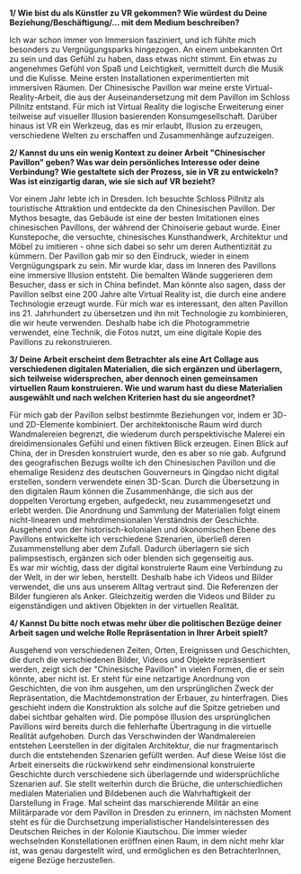 **1/ Wie bist du als Künstler zu VR gekommen? Wie würdest du Deine Beziehung/Beschäftigung/... mit dem Medium beschreiben?**

Ich war schon immer von Immersion fasziniert, und ich fühlte mich besonders zu Vergnügungsparks hingezogen. An einem unbekannten Ort zu sein und das Gefühl zu haben, dass etwas nicht stimmt. Ein etwas zu angenehmes Gefühl von Spaß und Leichtigkeit, vermittelt durch die Musik und die Kulisse. Meine ersten Installationen experimentierten mit immersiven Räumen. Der Chinesische Pavillon war meine erste Virtual-Reality-Arbeit, die aus der Auseinandersetzung mit dem Pavillon im Schloss Pillnitz entstand. Für mich ist Virtual Reality die logische Erweiterung einer teilweise auf visueller Illusion basierenden Konsumgesellschaft. Darüber hinaus ist VR ein Werkzeug, das es mir erlaubt, Illusion zu erzeugen, verschiedene Welten zu erschaffen und Zusammenhänge aufzuzeigen.

**2/ Kannst du uns ein wenig Kontext zu deiner Arbeit "Chinesischer Pavillon" geben? Was war dein persönliches Interesse oder deine Verbindung? Wie gestaltete sich der Prozess, sie in VR zu entwickeln? Was ist einzigartig daran, wie sie sich auf VR bezieht?**

Vor einem Jahr lebte ich in Dresden. Ich besuchte Schloss Pillnitz als touristische Attraktion und entdeckte da den Chinesischen Pavillon. Der Mythos besagte, das Gebäude ist eine der besten Imitationen eines chinesischen Pavillons, der während der Chinoiserie gebaut wurde. Einer Kunstepoche, die versuchte, chinesisches Kunsthandwerk, Architektur und Möbel zu imitieren - ohne sich dabei so sehr um deren Authentizität zu kümmern. Der Pavillon gab mir so den Eindruck, wieder in einem Vergnügungspark zu sein. Mir wurde klar, dass im Inneren des Pavillons eine immersive Illusion entsteht. Die bemalten Wände suggerieren dem Besucher, dass er sich in China befindet. Man könnte also sagen, dass der Pavillon selbst eine 200 Jahre alte Virtual Reality ist, die durch eine andere Technologie erzeugt wurde. Für mich war es interessant, den alten Pavillon ins 21. Jahrhundert zu übersetzen und ihn mit Technologie zu kombinieren, die wir heute verwenden. Deshalb habe ich die Photogrammetrie verwendet, eine Technik, die Fotos nutzt, um eine digitale Kopie des Pavillons zu rekonstruieren.

**3/ Deine Arbeit erscheint dem Betrachter als eine Art Collage aus verschiedenen digitalen Materialien, die sich ergänzen und überlagern, sich teilweise widersprechen, aber dennoch einen gemeinsamen virtuellen Raum konstruieren. Wie und warum hast du diese Materialien ausgewählt und nach welchen Kriterien hast du sie angeordnet?** 

Für mich gab der Pavillon selbst bestimmte Beziehungen vor, indem er 3D- und 2D-Elemente kombiniert. Der architektonische Raum wird durch Wandmalereien begrenzt, die wiederum durch perspektivische Malerei ein dreidimensionales Gefühl und einen fiktiven Blick erzeugen. Einen Blick  auf China, der in Dresden konstruiert wurde, den es aber so nie gab. Aufgrund des geografischen Bezugs wollte ich den Chinesischen Pavillon und die ehemalige Residenz des deutschen Gouverneurs in Qingdao nicht digital erstellen, sondern verwendete einen 3D-Scan. Durch die Übersetzung in den digitalen Raum können die Zusammenhänge, die sich aus der doppelten Verortung ergeben, aufgedeckt, neu zusammengesetzt und erlebt werden. Die Anordnung und Sammlung der Materialien folgt einem nicht-linearen und mehrdimensionalen Verständnis der Geschichte.  Ausgehend von der historisch-kolonialen und ökonomischen Ebene des Pavillons entwickelte ich verschiedene Szenarien, überließ deren Zusammenstellung aber dem Zufall. Dadurch überlagern sie sich palimpsestisch, ergänzen sich oder blenden sich gegenseitig aus.  
Es war mir wichtig, dass der digital konstruierte Raum eine Verbindung zu der Welt, in der wir leben, herstellt. Deshalb habe ich Videos und Bilder verwendet, die uns aus unserem Alltag vertraut sind. Die Referenzen der Bilder fungieren als Anker. Gleichzeitig werden die Videos und Bilder zu eigenständigen und aktiven Objekten in der virtuellen Realität. 

**4/ Kannst Du bitte noch etwas mehr über die politischen Bezüge deiner Arbeit sagen und welche Rolle Repräsentation in Ihrer Arbeit spielt?** 

Ausgehend von verschiedenen Zeiten, Orten, Ereignissen und Geschichten, die durch die verschiedenen Bilder, Videos und Objekte repräsentiert werden, zeigt sich der "Chinesische Pavillon" in vielen Formen, die er sein könnte, aber nicht ist. Er steht für eine netzartige Anordnung von Geschichten, die von ihm ausgehen, um den ursprünglichen Zweck der Repräsentation, die Machtdemonstration der Erbauer, zu hinterfragen. Dies geschieht indem die Konstruktion als solche auf die Spitze getrieben und dabei sichtbar gehalten wird. Die pompöse Illusion des ursprünglichen Pavillons wird bereits durch die fehlerhafte Übertragung in die virtuelle Realität aufgehoben. Durch das Verschwinden der Wandmalereien entstehen Leerstellen in der digitalen Architektur, die nur fragmentarisch durch die entstehenden Szenarien gefüllt werden. Auf diese Weise löst die Arbeit einerseits die rückwirkend sehr eindimensional konstruierte Geschichte durch verschiedene sich überlagernde und widersprüchliche Szenarien auf. Sie stellt weiterhin durch die Brüche, die unterschiedlichen medialen Materialien und Bildebenen auch die Wahrhaftigkeit der Darstellung in Frage.  Mal scheint das marschierende Militär an eine Militärparade vor dem Pavillon in Dresden zu erinnern, im nächsten Moment steht es für die Durchsetzung imperialistischer Handelsinteressen des Deutschen Reiches in der Kolonie Kiautschou. Die immer wieder wechselnden Konstellationen eröffnen einen Raum, in dem nicht mehr klar ist, was genau dargestellt wird, und ermöglichen es den BetrachterInnen, eigene Bezüge herzustellen.